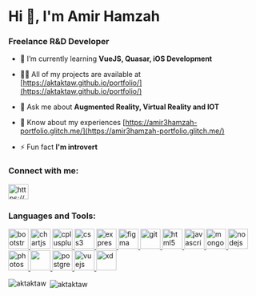 <h1 align="left">Hi 👋, I'm Amir Hamzah</h1>
<h3 align="left">Freelance R&D Developer</h3>

- 🌱 I’m currently learning **VueJS, Quasar, iOS Development**

- 👨‍💻 All of my projects are available at [https://aktaktaw.github.io/portfolio/](https://aktaktaw.github.io/portfolio/)

- 💬 Ask me about **Augmented Reality, Virtual Reality and IOT**

- 📄 Know about my experiences [https://amir3hamzah-portfolio.glitch.me/](https://amir3hamzah-portfolio.glitch.me/)

- ⚡ Fun fact **I'm introvert**

<p align="left">
<h3 align="left">Connect with me:</h3>
<a href="https://linkedin.com/in/https://www.linkedin.com/in/amir3hamzah/" target="blank"><img align="center" src="https://cdn.jsdelivr.net/npm/simple-icons@3.0.1/icons/linkedin.svg" alt="https://www.linkedin.com/in/amir3hamzah/" height="30" width="40" /></a>
</p>

<h3 align="left">Languages and Tools:</h3>
<p align="left">
  <a href="https://getbootstrap.com" target="_blank"><img src="https://upload.wikimedia.org/wikipedia/commons/b/b2/Bootstrap_logo.svg" alt="bootstrap" width="40" height="40"/> </a>
  <a href="https://www.chartjs.org" target="_blank"><img src="https://www.chartjs.org/media/logo-title.svg" alt="chartjs" width="40" height="40"/></a>
  <a href="https://www.w3schools.com/cpp/" target="_blank"><img src="https://cdn.worldvectorlogo.com/logos/c.svg" alt="cplusplus" width="40" height="40"/> </a>
  <a href="https://www.w3schools.com/css/" target="_blank"><img src="https://cdn.worldvectorlogo.com/logos/css3.svg" alt="css3" width="40" height="40"/> </a>
  <a href="https://expressjs.com" target="_blank"><img src="https://cdn.worldvectorlogo.com/logos/express-109.svg" alt="express" width="40" height="40"/> </a>
  <a href="https://www.figma.com/" target="_blank"><img src="https://www.vectorlogo.zone/logos/figma/figma-icon.svg" alt="figma" width="40" height="40"/> </a>
  <a href="https://git-scm.com/" target="_blank"><img src="https://www.vectorlogo.zone/logos/git-scm/git-scm-icon.svg" alt="git" width="40" height="40"/> </a>
  <a href="https://www.w3.org/html/" target="_blank"> <img src="https://cdn.worldvectorlogo.com/logos/html5.svg" alt="html5" width="40" height="40"/> </a>
  <a href="https://developer.mozilla.org/en-US/docs/Web/JavaScript" target="_blank"> <img src="https://cdn.worldvectorlogo.com/logos/logo-javascript.svg" alt="javascript" width="40" height="40"/> </a> 
  <a href="https://www.mongodb.com/" target="_blank"> <img src="https://cdn.worldvectorlogo.com/logos/mongodb.svg" alt="mongodb" width="40" height="40"/> </a>
  <a href="https://nodejs.org" target="_blank"> <img src="https://cdn.worldvectorlogo.com/logos/node-js-logo.svg" alt="nodejs" width="40" height="40"/> </a>
  <a href="https://adobe.com" target="_blank"> <img src="https://cdn.worldvectorlogo.com/logos/photoshop-cc.svg" alt="photoshop" width="40" height="40"/> </a>
  <a href="https://adobe.com" target="_blank"> <img src="https://cdn.worldvectorlogo.com/logos/adobe-illustrator-cc.svg" width="40" height="40"/> </a>
  <a href="https://www.postgresql.org" target="_blank"> <img src="https://cdn.worldvectorlogo.com/logos/postgresql.svg" alt="postgresql" width="40" height="40"/> </a>
  <a href="https://vuejs.org/" target="_blank"> <img src="https://cdn.worldvectorlogo.com/logos/vue-js-1.svg" alt="vuejs" width="40" height="40"/> </a>
  <a href="https://www.adobe.com/products/xd.html" target="_blank"> <img src="https://cdn.worldvectorlogo.com/logos/adobe-xd.svg" alt="xd" width="40" height="40"/> </a> </p>

<p><img align="left" src="https://github-readme-stats.vercel.app/api/top-langs/?username=aktaktaw&layout=compact" alt="aktaktaw" /></p>

<p>&nbsp;<img align="center" src="https://github-readme-stats.vercel.app/api?username=aktaktaw&show_icons=true" alt="aktaktaw" /></p>

